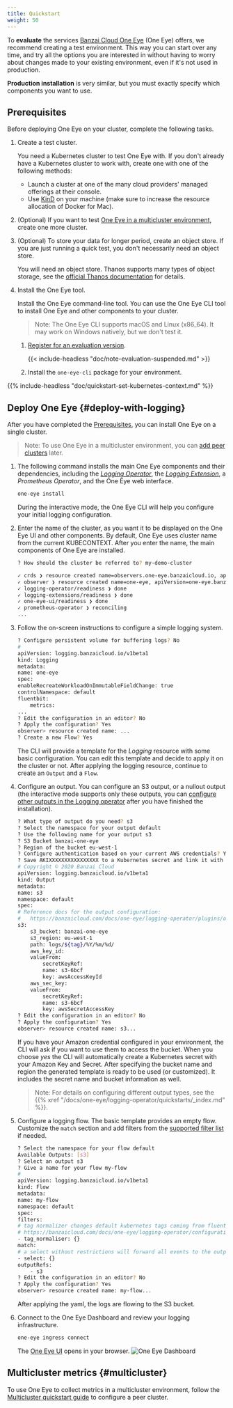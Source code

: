 ```yaml
---
title: Quickstart
weight: 50
---
```


To **evaluate** the services [Banzai Cloud One Eye](/products/one-eye/) (One Eye) offers, we recommend creating a test environment.
This way you can start over any time, and try all the options you are interested in without having to worry about changes made to your existing environment, even if it's not used in production.

**Production installation** is very similar, but you must exactly specify which components you want to use.

## Prerequisites

Before deploying One Eye on your cluster, complete the following tasks.

1. Create a test cluster.

    You need a Kubernetes cluster to test One Eye with. If you don't already have a Kubernetes cluster to work with, create one with one of the following methods:

    - Launch a cluster at one of the many cloud providers' managed offerings at their console.
    - Use [KinD](https://kind.sigs.k8s.io/docs/user/quick-start/) on your machine (make sure to increase the resource allocation of Docker for Mac).

    <!-- FIXME: Resource requirements? -->

1. (Optional) If you want to test [One Eye in a multicluster environment](/docs/one-eye/quickstart/multicluster/), create one more cluster.
1. (Optional) To store your data for longer period, create an object store. If you are just running a quick test, you don't necessarily need an object store.

    You will need an object store. Thanos supports many types of object storage, see the [official Thanos documentation](https://thanos.io/tip/thanos/storage.md/) for details.

1. Install the One Eye tool.

    Install the One Eye command-line tool. You can use the One Eye CLI tool to install One Eye and other components to your cluster.
    > Note: The One Eye CLI supports macOS and Linux (x86_64). It may work on Windows natively, but we don't test it.

    1. [Register for an evaluation version](/products/try-one-eye/).

        {{< include-headless "doc/note-evaluation-suspended.md" >}}

    1. Install the `one-eye-cli` package for your environment.

{{% include-headless "doc/quickstart-set-kubernetes-context.md" %}}

## Deploy One Eye {#deploy-with-logging}

After you have completed the [Prerequisites](#prerequisites), you can install One Eye on a single cluster.

> Note: To use One Eye in a multicluster environment, you can [add peer clusters](#multicluster) later.

1. The following command installs the main One Eye components and their dependencies, including the *[Logging Operator](https://kube-logging.github.io/docs/)*, the *[Logging Extension](/docs/one-eye/logging-extensions/)*, a *Prometheus Operator*, and the One Eye web interface.

    ```bash
    one-eye install
    ```

    During the interactive mode, the One Eye CLI will help you configure your initial logging configuration.

1. Enter the name of the cluster, as you want it to be displayed on the One Eye UI and other components. By default, One Eye uses cluster name from the current KUBECONTEXT. After you enter the name, the main components of One Eye are installed.

    ```bash
    ? How should the cluster be referred to? my-demo-cluster

    ✓ crds ❯ resource created name=observers.one-eye.banzaicloud.io, apiVersion=apiextensions.k8s.io/...
    ✓ observer ❯ resource created name=one-eye, apiVersion=one-eye.banzaicloud.io/v1alpha1, ...
    ✓ logging-operator/readiness ❯ done
    ✓ logging-extensions/readiness ❯ done
    ✓ one-eye-ui/readiness ❯ done
    ✓ prometheus-operator ❯ reconciling
    ...
    ```

1. Follow the on-screen instructions to configure a simple logging system.

    ```bash
    ? Configure persistent volume for buffering logs? No
    #
    apiVersion: logging.banzaicloud.io/v1beta1
    kind: Logging
    metadata:
    name: one-eye
    spec:
    enableRecreateWorkloadOnImmutableFieldChange: true
    controlNamespace: default
    fluentbit:
        metrics:
    ...
    ? Edit the configuration in an editor? No
    ? Apply the configuration? Yes
    observer> resource created name: ...
    ? Create a new Flow? Yes
    ```

    The CLI will provide a template for the *Logging* resource with some basic configuration.
    You can edit this template and decide to apply it on the cluster or not. After applying
    the logging resource, continue to create an `Output` and a `Flow`.

1. Configure an output. You can configure an S3 output, or a nullout output (the interactive mode supports only these outputs, you can [configure other outputs in the Logging operator](https://kube-logging.github.io/docs/) after you have finished the installation).

    ```bash
    ? What type of output do you need? s3
    ? Select the namespace for your output default
    ? Use the following name for your output s3
    ? S3 Bucket banzai-one-eye
    ? Region of the bucket eu-west-1
    ? Configure authentication based on your current AWS credentials? Yes
    ? Save AKIXXXXXXXXXXXXXXXX to a Kubernetes secret and link it with the output Yes
    # Copyright © 2020 Banzai Cloud
    apiVersion: logging.banzaicloud.io/v1beta1
    kind: Output
    metadata:
    name: s3
    namespace: default
    spec:
    # Reference docs for the output configuration:
    #   https://banzaicloud.com/docs/one-eye/logging-operator/plugins/outputs/s3
    s3:
        s3_bucket: banzai-one-eye
        s3_region: eu-west-1
        path: logs/${tag}/%Y/%m/%d/
        aws_key_id:
        valueFrom:
            secretKeyRef:
            name: s3-6bcf
            key: awsAccessKeyId
        aws_sec_key:
        valueFrom:
            secretKeyRef:
            name: s3-6bcf
            key: awsSecretAccessKey
    ? Edit the configuration in an editor? No
    ? Apply the configuration? Yes
    observer> resource created name: s3...
    ```

    If you have your Amazon credential configured in your environment, the CLI will ask if you want to use them to access the bucket. When you choose *yes* the CLI will automatically create a Kubernetes secret with your Amazon Key and Secret. After specifying the bucket name and region the generated template is ready to be used (or customized). It includes the secret name and bucket information as well.

    > Note: For details on configuring different output types, see the {{% xref "/docs/one-eye/logging-operator/quickstarts/_index.md" %}}.

1. Configure a logging flow. The basic template provides an empty flow. Customize the `match` section and add filters from the [supported filter list](https://kube-logging.github.io/docs/configuration/plugins/filters/) if needed.

    ```bash
    ? Select the namespace for your flow default
    Available Outputs: [s3]
    ? Select an output s3
    ? Give a name for your flow my-flow
    #
    apiVersion: logging.banzaicloud.io/v1beta1
    kind: Flow
    metadata:
    name: my-flow
    namespace: default
    spec:
    filters:
    # tag normalizer changes default kubernetes tags coming from fluentbit to the following format: namespace.pod.container
    # https://banzaicloud.com/docs/one-eye/logging-operator/configuration/plugins/filters/tagnormaliser/
    - tag_normaliser: {}
    match:
    # a select without restrictions will forward all events to the outputRefs
    - select: {}
    outputRefs:
        - s3
    ? Edit the configuration in an editor? No
    ? Apply the configuration? Yes
    observer> resource created name: my-flow...
    ```

    After applying the yaml, the logs are flowing to the S3 bucket.

1. Connect to the One Eye Dashboard and review your logging infrastructure.

    ```bash
    one-eye ingress connect
    ```

    The [One Eye UI](/docs/one-eye/configuration-overview/) opens in your browser.
    ![One Eye Dashboard](/docs/one-eye/configure-logging-infrastructure/configuration-overview/overview-nocallouts.png)

## Multicluster metrics {#multicluster}

To use One Eye to collect metrics in a multicluster environment, follow the [Multicluster quickstart guide](/docs/one-eye/quickstart/multicluster/) to configure a peer cluster.